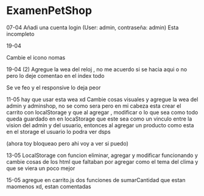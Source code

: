 # ExamenPetShop

07-04 
Añadi una cuenta login (User: admin, contraseña: admin)
Esta incompleto


19-04

Cambie el icono nomas

19-04 (2)
Agregue la wea del reloj , no me acuerdo si se hacia aqui o no pero lo deje comentao en el index todo

Se ve feo y el responsive lo deja peor

11-05
hay que usar esta wea xd
Cambie cosas visuales y agregue la wea del admin y adminshop, no se como sera pero en mi cabeza esta crear el carrito con localStorage y que al agregar , modificar o lo que sea
como todo queda guardado en en locaStorage que este sea como un vinculo entre la vision del admin y del usuario, entonces al agregar un producto como esta en el storage el usuario lo podra ver dsps

(ahora toy bloqueao pero ahi voy a ver si puedo)

13-05
LocalStorage con funcion eliminar, agregar y modificar funcionando y cambie cosas de los html que faltaban por agregar como el tema del clima y que se viera un poco mejor

15-05 
agregue en carrito.js dos funciones de sumarCantidad que estan maomenos xd, estan comentadas 